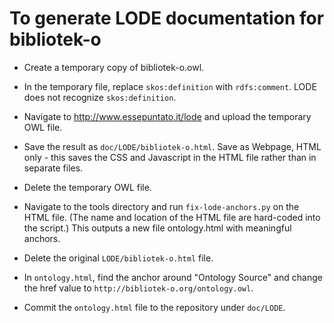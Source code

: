 # To generate LODE documentation for bibliotek-o

  * Create a temporary copy of bibliotek-o.owl.

  * In the temporary file, replace `skos:definition` with `rdfs:comment`. LODE does not recognize `skos:definition`.

  * Navigate to <http://www.essepuntato.it/lode> and upload the temporary OWL file.

  * Save the result as `doc/LODE/bibliotek-o.html`. Save as Webpage, HTML only - 
this saves the CSS and Javascript in the HTML file rather than in separate files.

  * Delete the temporary OWL file.

  * Navigate to the tools directory and run `fix-lode-anchors.py` on the HTML file. (The name and location of the HTML file are hard-coded into the script.) This outputs a new file ontology.html with meaningful anchors.

  * Delete the original `LODE/bibliotek-o.html` file.

  * In `ontology.html`, find the anchor around "Ontology Source" and change the href value to `http://bibliotek-o.org/ontology.owl`.

  * Commit the `ontology.html` file to the repository under `doc/LODE`.
